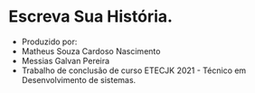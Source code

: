 # Escreva Sua História.
* Produzido por:
* Matheus Souza Cardoso Nascimento
* Messias Galvan Pereira
* Trabalho de conclusão de curso ETECJK 2021 - Técnico em Desenvolvimento de sistemas.
